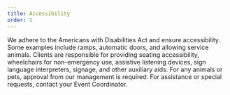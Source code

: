 ```yaml
---
title: Accessibility
order: 1
---
```


We adhere to the Americans with Disabilities Act and ensure accessibility. Some examples include ramps, automatic doors, and allowing service animals. Clients are responsible for providing seating accessibility, wheelchairs for non-emergency use, assistive listening devices, sign language interpreters, signage, and other auxiliary aids. For any animals or pets, approval from our management is required. For assistance or special requests, contact your Event Coordinator.
